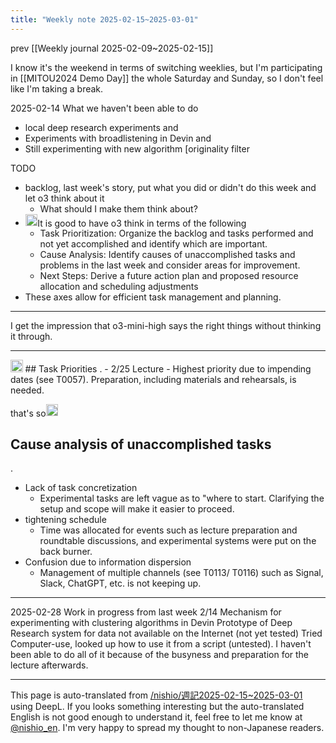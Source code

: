 ```yaml
---
title: "Weekly note 2025-02-15~2025-03-01"
---
```


prev  [[Weekly journal 2025-02-09~2025-02-15]]

I know it's the weekend in terms of switching weeklies, but I'm participating in [[MITOU2024 Demo Day]] the whole Saturday and Sunday, so I don't feel like I'm taking a break.

2025-02-14 What we haven't been able to do
- local deep research experiments and
- Experiments with broadlistening in Devin and
- Still experimenting with new algorithm [originality filter

TODO
- backlog, last week's story, put what you did or didn't do this week and let o3 think about it
    - What should I make them think about?
- <img src='https://scrapbox.io/api/pages/nishio-en/o3-mini-high/icon' alt='o3-mini-high.icon' height="19.5"/>It is good to have o3 think in terms of the following
    - Task Prioritization: Organize the backlog and tasks performed and not yet accomplished and identify which are important.
    - Cause Analysis: Identify causes of unaccomplished tasks and problems in the last week and consider areas for improvement.
    - Next Steps: Derive a future action plan and proposed resource allocation and scheduling adjustments
- These axes allow for efficient task management and planning.

---
I get the impression that o3-mini-high says the right things without thinking it through.

---
<img src='https://scrapbox.io/api/pages/nishio-en/o1 Pro/icon' alt='o1 Pro.icon' height="19.5"/>
## Task Priorities
.
- 2/25 Lecture
    - Highest priority due to impending dates (see T0057). Preparation, including materials and rehearsals, is needed.

that's so<img src='https://scrapbox.io/api/pages/nishio-en/nishio/icon' alt='nishio.icon' height="19.5"/>

## Cause analysis of unaccomplished tasks
.
- Lack of task concretization
    - Experimental tasks are left vague as to "where to start. Clarifying the setup and scope will make it easier to proceed.
- tightening schedule
    - Time was allocated for events such as lecture preparation and roundtable discussions, and experimental systems were put on the back burner.
- Confusion due to information dispersion
    - Management of multiple channels (see T0113/ T0116) such as Signal, Slack, ChatGPT, etc. is not keeping up.


---
2025-02-28
Work in progress from last week 2/14
Mechanism for experimenting with clustering algorithms in Devin
Prototype of Deep Research system for data not available on the Internet (not yet tested)
Tried Computer-use, looked up how to use it from a script (untested).
I haven't been able to do all of it because of the busyness and preparation for the lecture afterwards.



---
This page is auto-translated from [/nishio/週記2025-02-15~2025-03-01](https://scrapbox.io/nishio/週記2025-02-15~2025-03-01) using DeepL. If you looks something interesting but the auto-translated English is not good enough to understand it, feel free to let me know at [@nishio_en](https://twitter.com/nishio_en). I'm very happy to spread my thought to non-Japanese readers.